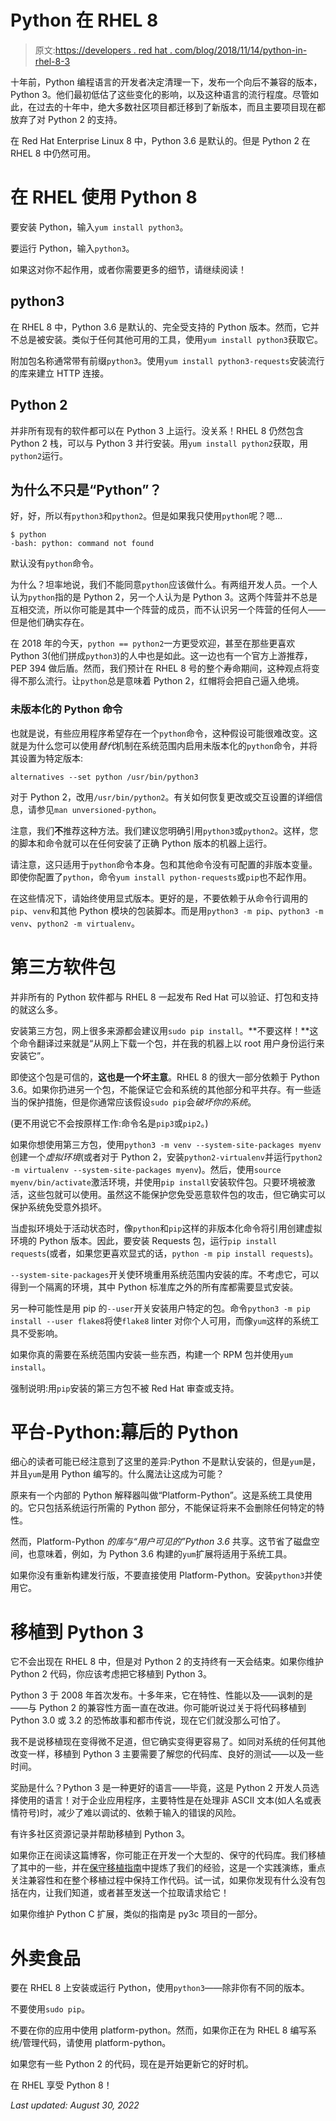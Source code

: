 # Python 在 RHEL 8

> 原文:[https://developers . red hat . com/blog/2018/11/14/python-in-rhel-8-3](https://developers.redhat.com/blog/2018/11/14/python-in-rhel-8-3)

十年前，Python 编程语言的开发者决定清理一下，发布一个向后不兼容的版本，Python 3。他们最初低估了这些变化的影响，以及这种语言的流行程度。尽管如此，在过去的十年中，绝大多数社区项目都迁移到了新版本，而且主要项目现在都放弃了对 Python 2 的支持。

在 Red Hat Enterprise Linux 8 中，Python 3.6 是默认的。但是 Python 2 在 RHEL 8 中仍然可用。

# 在 RHEL 使用 Python 8

要安装 Python，输入`yum install python3`。

要运行 Python，输入`python3`。

如果这对你不起作用，或者你需要更多的细节，请继续阅读！

## python3

在 RHEL 8 中，Python 3.6 是默认的、完全受支持的 Python 版本。然而，它并不总是被安装。类似于任何其他可用的工具，使用`yum install python3`获取它。

附加包名称通常带有前缀`python3`。使用`yum install python3-requests`安装流行的库来建立 HTTP 连接。

## Python 2

并非所有现有的软件都可以在 Python 3 上运行。没关系！RHEL 8 仍然包含 Python 2 栈，可以与 Python 3 并行安装。用`yum install python2`获取，用`python2`运行。

## 为什么不只是“Python”？

好，好，所以有`python3`和`python2`。但是如果我只使用`python`呢？嗯…

```
$ python
-bash: python: command not found 
```

默认没有`python`命令。

为什么？坦率地说，我们不能同意`python`应该做什么。有两组开发人员。一个人认为`python`指的是 Python 2，另一个人认为是 Python 3。这两个阵营并不总是互相交流，所以你可能是其中一个阵营的成员，而不认识另一个阵营的任何人——但是他们确实存在。

在 2018 年的今天，`python == python2`一方更受欢迎，甚至在那些更喜欢 Python 3(他们拼成`python3`)的人中也是如此。这一边也有一个官方上游推荐，PEP 394 做后盾。然而，我们预计在 RHEL 8 号的整个寿命期间，这种观点将变得不那么流行。让`python`总是意味着 Python 2，红帽将会把自己逼入绝境。

### 未版本化的 Python 命令

也就是说，有些应用程序希望存在一个`python`命令，这种假设可能很难改变。这就是为什么您可以使用*替代*机制在系统范围内启用未版本化的`python`命令，并将其设置为特定版本:

```
alternatives --set python /usr/bin/python3
```

对于 Python 2，改用`/usr/bin/python2`。有关如何恢复更改或交互设置的详细信息，请参见`man unversioned-python`。

注意，我们**不**推荐这种方法。我们建议您明确引用`python3`或`python2`。这样，您的脚本和命令就可以在任何安装了正确 Python 版本的机器上运行。

请注意，这只适用于`python`命令本身。包和其他命令没有可配置的非版本变量。即使你配置了`python`，命令`yum install python-requests`或`pip`也不起作用。

在这些情况下，请始终使用显式版本。更好的是，不要依赖于从命令行调用的`pip`、`venv`和其他 Python 模块的包装脚本。而是用`python3 -m pip`、`python3 -m venv`、`python2 -m virtualenv`。

# 第三方软件包

并非所有的 Python 软件都与 RHEL 8 一起发布 Red Hat 可以验证、打包和支持的就这么多。

安装第三方包，网上很多来源都会建议用`sudo pip install`。**不要这样！**这个命令翻译过来就是“从网上下载一个包，并在我的机器上以 root 用户身份运行来安装它”。

即使这个包是可信的，**这也是一个坏主意**。RHEL 8 的很大一部分依赖于 Python 3.6。如果你扔进另一个包，不能保证它会和系统的其他部分和平共存。有一些适当的保护措施，但是你通常应该假设`sudo pip`会*破坏你的系统*。

(更不用说它不会按原样工作:命令名是`pip3`或`pip2`。)

如果你想使用第三方包，使用`python3 -m venv --system-site-packages myenv`创建一个*虚拟环境*(或者对于 Python 2，安装`python2-virtualenv`并运行`python2 -m virtualenv --system-site-packages myenv`)。然后，使用`source myenv/bin/activate`激活环境，并使用`pip install`安装软件包。只要环境被激活，这些包就可以使用。虽然这不能保护您免受恶意软件包的攻击，但它确实可以保护系统免受意外损坏。

当虚拟环境处于活动状态时，像`python`和`pip`这样的非版本化命令将引用创建虚拟环境的 Python 版本。因此，要安装 Requests 包，运行`pip install requests`(或者，如果您更喜欢显式的话，`python -m pip install requests`)。

`--system-site-packages`开关使环境重用系统范围内安装的库。不考虑它，可以得到一个隔离的环境，其中 Python 标准库之外的所有库都需要显式安装。

另一种可能性是用 pip 的`--user`开关安装用户特定的包。命令`python3 -m pip install --user flake8`将使`flake8` linter 对你个人可用，而像`yum`这样的系统工具不受影响。

如果你真的需要在系统范围内安装一些东西，构建一个 RPM 包并使用`yum install`。

强制说明:用`pip`安装的第三方包不被 Red Hat 审查或支持。

# 平台-Python:幕后的 Python

细心的读者可能已经注意到了这里的差异:Python 不是默认安装的，但是`yum`是，并且`yum`是用 Python 编写的。什么魔法让这成为可能？

原来有一个内部的 Python 解释器叫做“Platform-Python”。这是系统工具使用的。它只包括系统运行所需的 Python 部分，不能保证将来不会删除任何特定的特性。

然而，Platform-Python *的库与“用户可见的”Python 3.6* 共享。这节省了磁盘空间，也意味着，例如，为 Python 3.6 构建的`yum`扩展将适用于系统工具。

如果你没有重新构建发行版，不要直接使用 Platform-Python。安装`python3`并使用它。

# 移植到 Python 3

它不会出现在 RHEL 8 中，但是对 Python 2 的支持终有一天会结束。如果你维护 Python 2 代码，你应该考虑把它移植到 Python 3。

Python 3 于 2008 年首次发布。十多年来，它在特性、性能以及——讽刺的是——与 Python 2 的兼容性方面一直在改进。你可能听说过关于将代码移植到 Python 3.0 或 3.2 的恐怖故事和都市传说，现在它们就没那么可怕了。

我不是说移植现在变得微不足道，但它确实变得更容易了。如同对系统的任何其他改变一样，移植到 Python 3 主要需要了解您的代码库、良好的测试——以及一些时间。

奖励是什么？Python 3 是一种更好的语言——毕竟，这是 Python 2 开发人员选择使用的语言！对于企业应用程序，主要特性是在处理非 ASCII 文本(如人名或表情符号)时，减少了难以调试的、依赖于输入的错误的风险。

有许多社区资源记录并帮助移植到 Python 3。

如果你正在阅读这篇博客，你可能正在开发一个大型的、保守的代码库。我们移植了其中的一些，并在[保守移植指南](https://portingguide.readthedocs.io/)中提炼了我们的经验，这是一个实践演练，重点关注兼容性和在整个移植过程中保持工作代码。试一试，如果你发现有什么没有包括在内，让我们知道，或者甚至发送一个拉取请求给它！

如果你维护 Python C 扩展，类似的指南是 py3c 项目的一部分。

# 外卖食品

要在 RHEL 8 上安装或运行 Python，使用`python3`——除非你有不同的版本。

不要使用`sudo pip`。

不要在你的应用中使用 platform-python。然而，如果你正在为 RHEL 8 编写系统/管理代码，请使用 platform-python。

如果您有一些 Python 2 的代码，现在是开始更新它的好时机。

在 RHEL 享受 Python 8！

*Last updated: August 30, 2022*
